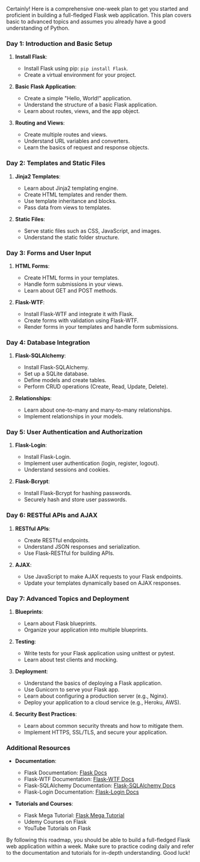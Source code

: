 Certainly! Here is a comprehensive one-week plan to get you started and proficient in building a full-fledged Flask web application. This plan covers basic to advanced topics and assumes you already have a good understanding of Python.

### Day 1: Introduction and Basic Setup
1. **Install Flask**:
   - Install Flask using pip: `pip install Flask`.
   - Create a virtual environment for your project.

2. **Basic Flask Application**:
   - Create a simple "Hello, World!" application.
   - Understand the structure of a basic Flask application.
   - Learn about routes, views, and the app object.

3. **Routing and Views**:
   - Create multiple routes and views.
   - Understand URL variables and converters.
   - Learn the basics of request and response objects.

### Day 2: Templates and Static Files
1. **Jinja2 Templates**:
   - Learn about Jinja2 templating engine.
   - Create HTML templates and render them.
   - Use template inheritance and blocks.
   - Pass data from views to templates.

2. **Static Files**:
   - Serve static files such as CSS, JavaScript, and images.
   - Understand the static folder structure.

### Day 3: Forms and User Input
1. **HTML Forms**:
   - Create HTML forms in your templates.
   - Handle form submissions in your views.
   - Learn about GET and POST methods.

2. **Flask-WTF**:
   - Install Flask-WTF and integrate it with Flask.
   - Create forms with validation using Flask-WTF.
   - Render forms in your templates and handle form submissions.

### Day 4: Database Integration
1. **Flask-SQLAlchemy**:
   - Install Flask-SQLAlchemy.
   - Set up a SQLite database.
   - Define models and create tables.
   - Perform CRUD operations (Create, Read, Update, Delete).

2. **Relationships**:
   - Learn about one-to-many and many-to-many relationships.
   - Implement relationships in your models.

### Day 5: User Authentication and Authorization
1. **Flask-Login**:
   - Install Flask-Login.
   - Implement user authentication (login, register, logout).
   - Understand sessions and cookies.

2. **Flask-Bcrypt**:
   - Install Flask-Bcrypt for hashing passwords.
   - Securely hash and store user passwords.

### Day 6: RESTful APIs and AJAX
1. **RESTful APIs**:
   - Create RESTful endpoints.
   - Understand JSON responses and serialization.
   - Use Flask-RESTful for building APIs.

2. **AJAX**:
   - Use JavaScript to make AJAX requests to your Flask endpoints.
   - Update your templates dynamically based on AJAX responses.

### Day 7: Advanced Topics and Deployment
1. **Blueprints**:
   - Learn about Flask blueprints.
   - Organize your application into multiple blueprints.

2. **Testing**:
   - Write tests for your Flask application using unittest or pytest.
   - Learn about test clients and mocking.

3. **Deployment**:
   - Understand the basics of deploying a Flask application.
   - Use Gunicorn to serve your Flask app.
   - Learn about configuring a production server (e.g., Nginx).
   - Deploy your application to a cloud service (e.g., Heroku, AWS).

4. **Security Best Practices**:
   - Learn about common security threats and how to mitigate them.
   - Implement HTTPS, SSL/TLS, and secure your application.

### Additional Resources
- **Documentation**:
  - Flask Documentation: [Flask Docs]([https://flask.palletsprojects.com/en/2.0.x/](https://flask.palletsprojects.com/en/2.0.x/))
  - Flask-WTF Documentation: [Flask-WTF Docs]([https://flask-wtf.readthedocs.io/en/stable/](https://flask-wtf.readthedocs.io/en/stable/))
  - Flask-SQLAlchemy Documentation: [Flask-SQLAlchemy Docs]([https://flask-sqlalchemy.palletsprojects.com/en/2.x/](https://flask-sqlalchemy.palletsprojects.com/en/2.x/))
  - Flask-Login Documentation: [Flask-Login Docs]([https://flask-login.readthedocs.io/en/latest/](https://flask-login.readthedocs.io/en/latest/))

- **Tutorials and Courses**:
  - Flask Mega Tutorial: [Flask Mega Tutorial]([https://blog.miguelgrinberg.com/post/the-flask-mega-tutorial-part-i-hello-world](https://blog.miguelgrinberg.com/post/the-flask-mega-tutorial-part-i-hello-world))
  - Udemy Courses on Flask
  - YouTube Tutorials on Flask

By following this roadmap, you should be able to build a full-fledged Flask web application within a week. Make sure to practice coding daily and refer to the documentation and tutorials for in-depth understanding. Good luck!